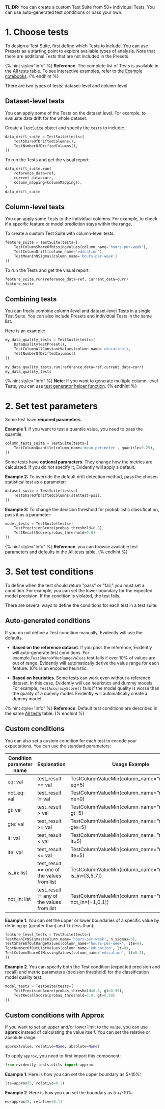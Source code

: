**TL;DR:** You can create a custom Test Suite from 50+ individual Tests. You can use auto-generated test conditions or pass your own.

# 1. Choose tests

To design a Test Suite, first define which Tests to include. You can use Presets as a starting point to explore available types of analysis. Note that there are additional Tests that are not included in the Presets.   

{% hint style="info" %} 
**Reference**: The complete list of Tests is available in the [All tests](../reference/all-tests.md) table. To see interactive examples, refer to the [Example notebooks](../examples/examples.md).
{% endhint %}

There are two types of tests: dataset-level and column-level.

## Dataset-level tests

You can apply some of the Tests on the dataset level. For example, to evaluate data drift for the whole dataset. 

Create a `TestSuite` object and specify the `tests` to include:

```python
data_drift_suite = TestSuite(tests=[
    TestShareOfDriftedColumns(),
    TestNumberOfDriftedColumns(),
])
```

To run the Tests and get the visual report:

```python
data_drift_suite.run(
    reference_data=ref,
    current_data=curr,
    column_mapping=ColumnMapping(),
)
data_drift_suite
```

## Column-level tests

You can apply some Tests to the individual columns. For example, to check if a specific feature or model prediction stays within the range. 

To create a custom Test Suite with column-level tests:

```python
feature_suite = TestSuite(tests=[
    TestColumnShareOfMissingValues(column_name='hours-per-week'),
    TestColumnDrift(column_name='education'),
    TestMeanInNSigmas(column_name='hours-per-week')
])
```

To run the Tests and get the visual report:

```python
feature_suite.run(reference_data=ref, current_data=curr)
feature_suite
```

## Combining tests

You can freely combine column-level and dataset-level Tests in a single Test Suite. You can also include Presets and individual Tests in the same list.

Here is an example:

```python
my_data_quality_tests = TestSuite(tests=[
    DataQualityTestPreset(),
    TestColumnAllConstantValues(column_name='education'),
    TestNumberOfDriftedColumns()
])

my_data_quality_tests.run(reference_data=ref,current_data=curr)
my_data_quality_tests
```

{% hint style="info" %} 
**Note**: If you want to generate multiple column-level Tests, you can use [test generator helper function](test-metric-generator.md).
{% endhint %}

# 2. Set test parameters

Some test have **required parameters**.

**Example 1**. If you want to test a quantile value, you need to pass the quantile:

```python
column_tests_suite = TestSuite(tests=[
    TestColumnQuantile(column_name='mean perimeter', quantile=0.25),
])
```

Some tests have **optional parameters**. They change how the metrics are calculated. If you do not specify it, Evidently will apply a default.

**Example 2:** To override the default drift detection method, pass the chosen statistical test as a parameter: 

```python
dataset_suite = TestSuite(tests=[
    TestShareOfDriftedColumns(stattest=psi),
])
```

**Example 3:** To change the decision threshold for probabilistic classification, pass it as a parameter: 

```python
model_tests = TestSuite(tests=[
    TestPrecisionScore(probas_threshold=0.8),
    TestRecallScore(probas_threshold=0.8)
])
```

{% hint style="info" %} 
**Reference**: you can browse available test parameters and defaults in the [All tests](../reference/all-tests.md) table.
{% endhint %}

# 3. Set test conditions

To define when the test should return "pass" or "fail," you must set a condition. For example, you can set the lower boundary for the expected model precision. If the condition is violated, the test fails. 

There are several ways to define the conditions for each test in a test suite.  

## Auto-generated conditions

If you do not define a Test condition manually, Evidently will use the defaults.

* **Based on the reference dataset**. If you pass the reference, Evidently will auto-generate test conditions. For example,`TestShareOfOutRangeValues` test fails if over 10% of values are out of range. Evidently will automatically derive the value range for each feature. 10% is an encoded heuristic.

* **Based on heuristics**. Some tests can work even without a reference dataset. In this case, Evidently will use heuristics and dummy models. For example, `TestAccuracyScore()` fails if the model quality is worse than the quality of a dummy model. Evidently will automatically create a dummy model.

{% hint style="info" %} 
**Reference**: Default test conditions are described in the same [All tests](../reference/all-tests.md) table.
{% endhint %}

## Custom conditions

You can also set a custom condition for each test to encode your expectations. You can use the standard parameters: 

| Condition parameter name | Explanation                                | Usage Example                                                   |
|--------------------------|--------------------------------------------|-----------------------------------------------------------------|
| eq: val                  | test_result == val                         | TestColumnValueMin(column_name=”num_feature”, eq=5)            |
| not_eq: val              | test_result != val                         | TestColumnValueMin(column_name=”num_feature”, ne=0)            |
| gt: val                  | test_result > val                          | TestColumnValueMin(column_name=”num_feature”, gt=5)            |
| gte: val                 | test_result >= val                         | TestColumnValueMin(column_name=”num_feature”, gte=5)           |
| lt: val                  | test_result < val                          | TestColumnValueMin(column_name=”num_feature”, lt=5)            |
| lte: val                 | test_result <= val                         | TestColumnValueMin(column_name=”num_feature”, lte=5)           |
| is_in: list              | test_result == one of the values from list | TestColumnValueMin(column_name=”num_feature”, is_in=[3,5,7])   |
| not_in: list             | test_result != any of the values from list | TestColumnValueMin(column_name=”num_feature”, not_in=[-1,0,1]) |

**Example 1**. You can set the upper or lower boundaries of a specific value by defining `gt` (greater than) and `lt` (less than):

```python
feature_level_tests = TestSuite(tests=[
TestMeanInNSigmas(column_name='hours-per-week', n_sigmas=3),
TestShareOfOutRangeValues(column_name='hours-per-week', lte=0),
TestNumberOfOutListValues(column_name='education', lt=0),
TestColumnShareOfMissingValues(column_name='education', lt=0.2),
])
```

**Example 2**. You can specify both the Test condition (expected precision and recall) and metric parameters (decision threshold) for the classification model quality test:

```python
model_tests = TestSuite(tests=[
    TestPrecisionScore(probas_threshold=0.8, gt=0.99),
    TestRecallScore(probas_threshold=0.8, gt=0.99)
])
```

## Custom conditions with Approx

If you want to set an upper and/or lower limit to the value, you can use **approx** instead of calculating the value itself. You can set the relative or absolute range. 

```python
approx(value, relative=None, absolute=None)
```

To apply `approx`, you need to first import this component:

```python
from evidently.tests.utils import approx
```

**Example 1**. Here is how you can set the upper boundary as 5+10%:

```python
lte=approx(5, relative=0.1)
```

**Example 2**. Here is how you can set the boundary as 5 +/-10%:

```python
eq=approx(5, relative=0.1)
```
